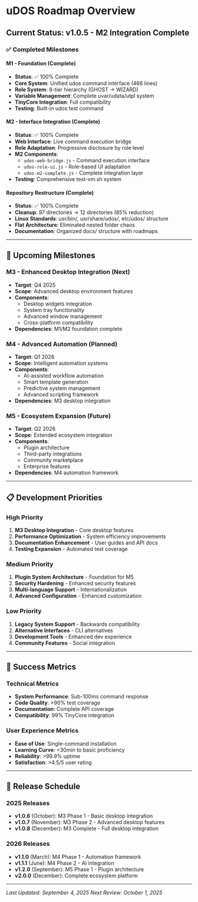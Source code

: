 # uDOS Roadmap Overview

## Current Status: v1.0.5 - M2 Integration Complete

### ✅ Completed Milestones

#### M1 - Foundation (Complete)
- **Status**: ✅ 100% Complete
- **Core System**: Unified udos command interface (466 lines)
- **Role System**: 8-tier hierarchy (GHOST → WIZARD)
- **Variable Management**: Complete uvar/udata/utpl system
- **TinyCore Integration**: Full compatibility
- **Testing**: Built-in udos test command

#### M2 - Interface Integration (Complete)
- **Status**: ✅ 100% Complete  
- **Web Interface**: Live command execution bridge
- **Role Adaptation**: Progressive disclosure by role level
- **M2 Components**: 
  - `udos-web-bridge.js` - Command execution interface
  - `udos-role-ui.js` - Role-based UI adaptation
  - `udos-m2-complete.js` - Complete integration layer
- **Testing**: Comprehensive test-vm.sh system

#### Repository Restructure (Complete)
- **Status**: ✅ 100% Complete
- **Cleanup**: 97 directories → 12 directories (85% reduction)
- **Linux Standards**: usr/bin/, usr/share/udos/, etc/udos/ structure
- **Flat Architecture**: Eliminated nested folder chaos
- **Documentation**: Organized docs/ structure with roadmaps

---

## 🚀 Upcoming Milestones

### M3 - Enhanced Desktop Integration (Next)
- **Target**: Q4 2025
- **Scope**: Advanced desktop environment features
- **Components**:
  - Desktop widgets integration
  - System tray functionality
  - Advanced window management
  - Cross-platform compatibility
- **Dependencies**: M1/M2 foundation complete

### M4 - Advanced Automation (Planned)
- **Target**: Q1 2026
- **Scope**: Intelligent automation systems
- **Components**:
  - AI-assisted workflow automation
  - Smart template generation
  - Predictive system management
  - Advanced scripting framework
- **Dependencies**: M3 desktop integration

### M5 - Ecosystem Expansion (Future)
- **Target**: Q2 2026
- **Scope**: Extended ecosystem integration
- **Components**:
  - Plugin architecture
  - Third-party integrations
  - Community marketplace
  - Enterprise features
- **Dependencies**: M4 automation framework

---

## 📋 Development Priorities

### High Priority
1. **M3 Desktop Integration** - Core desktop features
2. **Performance Optimization** - System efficiency improvements
3. **Documentation Enhancement** - User guides and API docs
4. **Testing Expansion** - Automated test coverage

### Medium Priority
1. **Plugin System Architecture** - Foundation for M5
2. **Security Hardening** - Enhanced security features
3. **Multi-language Support** - Internationalization
4. **Advanced Configuration** - Enhanced customization

### Low Priority
1. **Legacy System Support** - Backwards compatibility
2. **Alternative Interfaces** - CLI alternatives
3. **Development Tools** - Enhanced dev experience
4. **Community Features** - Social integration

---

## 🎯 Success Metrics

### Technical Metrics
- **System Performance**: Sub-100ms command response
- **Code Quality**: >90% test coverage
- **Documentation**: Complete API coverage
- **Compatibility**: 99% TinyCore integration

### User Experience Metrics
- **Ease of Use**: Single-command installation
- **Learning Curve**: <30min to basic proficiency
- **Reliability**: >99.9% uptime
- **Satisfaction**: >4.5/5 user rating

---

## 📅 Release Schedule

### 2025 Releases
- **v1.0.6** (October): M3 Phase 1 - Basic desktop integration
- **v1.0.7** (November): M3 Phase 2 - Advanced desktop features
- **v1.0.8** (December): M3 Complete - Full desktop integration

### 2026 Releases
- **v1.1.0** (March): M4 Phase 1 - Automation framework
- **v1.1.1** (June): M4 Phase 2 - AI integration
- **v1.2.0** (September): M5 Phase 1 - Plugin architecture
- **v2.0.0** (December): Complete ecosystem platform

---

*Last Updated: September 4, 2025*
*Next Review: October 1, 2025*
